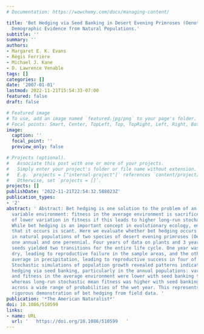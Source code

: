 ```yaml
---
# Documentation: https://wowchemy.com/docs/managing-content/

title: 'Bet Hedging via Seed Banking in Desert Evening Primroses (Oenothera, Onagraceae):
  Demographic Evidence from Natural Populations.'
subtitle: ''
summary: ''
authors:
- Margaret E. K. Evans
- Régis Ferrière
- Michael J. Kane
- D. Lawrence Venable
tags: []
categories: []
date: '2007-01-01'
lastmod: 2022-11-21T15:54:33-07:00
featured: false
draft: false

# Featured image
# To use, add an image named `featured.jpg/png` to your page's folder.
# Focal points: Smart, Center, TopLeft, Top, TopRight, Left, Right, BottomLeft, Bottom, BottomRight.
image:
  caption: ''
  focal_point: ''
  preview_only: false

# Projects (optional).
#   Associate this post with one or more of your projects.
#   Simply enter your project's folder or file name without extension.
#   E.g. `projects = ["internal-project"]` references `content/project/deep-learning/index.md`.
#   Otherwise, set `projects = []`.
projects: []
publishDate: '2022-11-21T22:54:32.588023Z'
publication_types:
- '2'
abstract: ' Abstract: Bet hedging is one solution to the problem of an unpredictably
  variable environment: fitness in the average environment is sacrificed in favor
  of lower variation in fitness if this leads to higher long‐run stochastic mean fitness.
  While bet hedging is an important concept in evolutionary ecology, empirical evidence
  that it occurs is scant. Here we evaluate whether bet hedging occurs via seed banking
  in natural populations of two species of desert evening primroses (Oenothera, Onagraceae),
  one annual and one perennial. Four years of data on plants and 3 years of data on
  seeds yielded two transitions for the entire life cycle. One year was exceptionally
  dry, leading to reproductive failure in the sample areas, and the other was above
  average in precipitation, leading to reproductive success in four of five populations.
  Stochastic simulations of population growth revealed patterns indicative of bet
  hedging via seed banking, particularly in the annual populations: variance in fitness
  and fitness in the average environment were lower with seed banking than without,
  whereas long‐run stochastic mean fitness was higher with seed banking than without
  across a wide range of probabilities of the wet year. This represents a novel, unusually
  rigorous demonstration of bet hedging from field data. '
publication: '*The American Naturalist*'
doi: 10.1086/510599
links:
- name: URL
  url: '   https://doi.org/10.1086/510599   '
---
```

